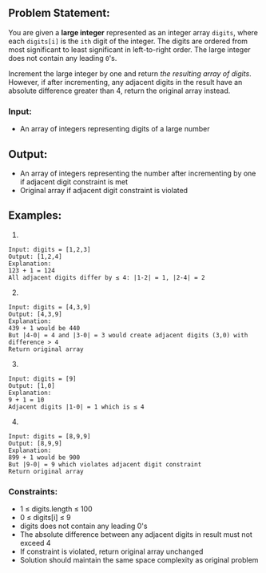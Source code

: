 ## Problem Statement:
You are given a **large integer** represented as an integer array `digits`, where each `digits[i]` is the `ith` digit of the integer. The digits are ordered from most significant to least significant in left-to-right order. The large integer does not contain any leading `0`'s.

Increment the large integer by one and return *the resulting array of digits*. However, if after incrementing, any adjacent digits in the result have an absolute difference greater than 4, return the original array instead.

### Input:
- An array of integers representing digits of a large number

## Output:
- An array of integers representing the number after incrementing by one if adjacent digit constraint is met
- Original array if adjacent digit constraint is violated

## Examples:
1)
```
Input: digits = [1,2,3]
Output: [1,2,4]
Explanation: 
123 + 1 = 124
All adjacent digits differ by ≤ 4: |1-2| = 1, |2-4| = 2
```

2)
```
Input: digits = [4,3,9]
Output: [4,3,9]
Explanation:
439 + 1 would be 440
But |4-0| = 4 and |3-0| = 3 would create adjacent digits (3,0) with difference > 4
Return original array
```

3)
```
Input: digits = [9]
Output: [1,0]
Explanation:
9 + 1 = 10
Adjacent digits |1-0| = 1 which is ≤ 4
```

4)
```
Input: digits = [8,9,9]
Output: [8,9,9]
Explanation:
899 + 1 would be 900
But |9-0| = 9 which violates adjacent digit constraint
Return original array
```

### Constraints:
- 1 ≤ digits.length ≤ 100
- 0 ≤ digits[i] ≤ 9
- digits does not contain any leading 0's
- The absolute difference between any adjacent digits in result must not exceed 4
- If constraint is violated, return original array unchanged
- Solution should maintain the same space complexity as original problem
